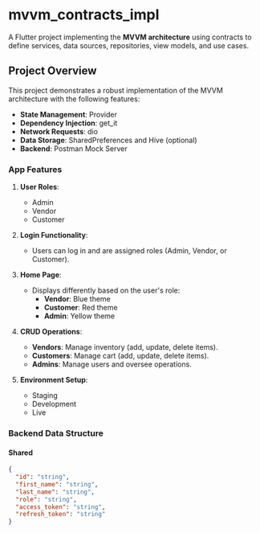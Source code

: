# mvvm_contracts_impl

A Flutter project implementing the **MVVM architecture** using contracts to define services, data sources, repositories, view models, and use cases.

## Project Overview

This project demonstrates a robust implementation of the MVVM architecture with the following features:

- **State Management**: Provider
- **Dependency Injection**: get_it
- **Network Requests**: dio
- **Data Storage**: SharedPreferences and Hive (optional)
- **Backend**: Postman Mock Server

### App Features

1. **User Roles**:
   - Admin
   - Vendor
   - Customer

2. **Login Functionality**:
   - Users can log in and are assigned roles (Admin, Vendor, or Customer).

3. **Home Page**:
   - Displays differently based on the user's role:
     - **Vendor**: Blue theme
     - **Customer**: Red theme
     - **Admin**: Yellow theme

4. **CRUD Operations**:
   - **Vendors**: Manage inventory (add, update, delete items).
   - **Customers**: Manage cart (add, update, delete items).
   - **Admins**: Manage users and oversee operations.

5. **Environment Setup**:
   - Staging
   - Development
   - Live

### Backend Data Structure

#### Shared
```json
{
  "id": "string",
  "first_name": "string",
  "last_name": "string",
  "role": "string",
  "access_token": "string",
  "refresh_token": "string"
}
